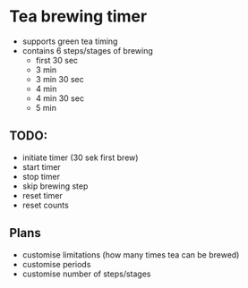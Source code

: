 # Tea brewing timer
* supports green tea timing
* contains 6 steps/stages of brewing
    * first 30 sec
    * 3 min
    * 3 min 30 sec
    * 4 min
    * 4 min 30 sec
    * 5 min

## TODO:
* initiate timer (30 sek first brew)
* start timer
* stop timer
* skip brewing step
* reset timer
* reset counts

## Plans
* customise limitations (how many times tea can be brewed)
* customise periods
* customise number of steps/stages